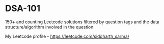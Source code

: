 # DSA-101
150+ and counting Leetcode solutions filtered by question tags and the data structure/algorithm involved in the question

My Leetcode profile - https://leetcode.com/siddharth_sarma/
